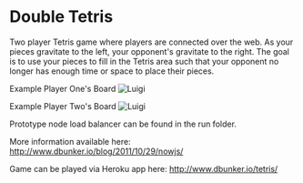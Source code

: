 Double Tetris
=============

Two player Tetris game where players are connected over the web. As your pieces gravitate to the left, your opponent's gravitate to the right. The goal is to use your pieces to fill in the Tetris area such that your opponent no longer has enough time or space to place their pieces. 

Example Player One's Board
![Luigi](https://raw.github.com/dbunker/Double-Tetris/master/doc/player1.png)

Example Player Two's Board
![Luigi](https://raw.github.com/dbunker/Double-Tetris/master/doc/player2.png)

Prototype node load balancer can be found in the run folder.

More information available here: http://www.dbunker.io/blog/2011/10/29/nowjs/

Game can be played via Heroku app here: http://www.dbunker.io/tetris/
